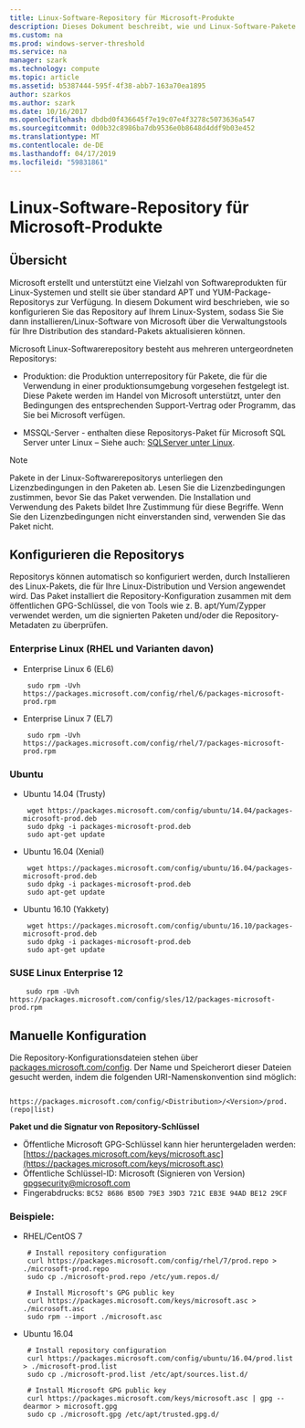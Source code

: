 ```yaml
---
title: Linux-Software-Repository für Microsoft-Produkte
description: Dieses Dokument beschreibt, wie und Linux-Software-Pakete für Microsoft-Produkte installieren.
ms.custom: na
ms.prod: windows-server-threshold
ms.service: na
manager: szark
ms.technology: compute
ms.topic: article
ms.assetid: b5387444-595f-4f38-abb7-163a70ea1895
author: szarkos
ms.author: szark
ms.date: 10/16/2017
ms.openlocfilehash: dbdbd0f436645f7e19c07e4f3278c5073636a547
ms.sourcegitcommit: 0d0b32c8986ba7db9536e0b8648d4ddf9b03e452
ms.translationtype: MT
ms.contentlocale: de-DE
ms.lasthandoff: 04/17/2019
ms.locfileid: "59831861"
---
```

# <a name="linux-software-repository-for-microsoft-products"></a>Linux-Software-Repository für Microsoft-Produkte

## <a name="overview"></a>Übersicht
Microsoft erstellt und unterstützt eine Vielzahl von Softwareprodukten für Linux-Systemen und stellt sie über standard APT und YUM-Package-Repositorys zur Verfügung. In diesem Dokument wird beschrieben, wie so konfigurieren Sie das Repository auf Ihrem Linux-System, sodass Sie Sie dann installieren/Linux-Software von Microsoft über die Verwaltungstools für Ihre Distribution des standard-Pakets aktualisieren können.

Microsoft Linux-Softwarerepository besteht aus mehreren untergeordneten Repositorys:

 - Produktion: die Produktion unterrepository für Pakete, die für die Verwendung in einer produktionsumgebung vorgesehen festgelegt ist. Diese Pakete werden im Handel von Microsoft unterstützt, unter den Bedingungen des entsprechenden Support-Vertrag oder Programm, das Sie bei Microsoft verfügen.

 - MSSQL-Server - enthalten diese Repositorys-Paket für Microsoft SQL Server unter Linux – Siehe auch: [SQLServer unter Linux](https://www.microsoft.com/en-us/sql-server/sql-server-vnext-including-Linux).

>[!Note]
Pakete in der Linux-Softwarerepositorys unterliegen den Lizenzbedingungen in den Paketen ab. Lesen Sie die Lizenzbedingungen zustimmen, bevor Sie das Paket verwenden. Die Installation und Verwendung des Pakets bildet Ihre Zustimmung für diese Begriffe. Wenn Sie den Lizenzbedingungen nicht einverstanden sind, verwenden Sie das Paket nicht.


## <a name="configuring-the-repositories"></a>Konfigurieren die Repositorys
Repositorys können automatisch so konfiguriert werden, durch Installieren des Linux-Pakets, die für Ihre Linux-Distribution und Version angewendet wird. Das Paket installiert die Repository-Konfiguration zusammen mit dem öffentlichen GPG-Schlüssel, die von Tools wie z. B. apt/Yum/Zypper verwendet werden, um die signierten Paketen und/oder die Repository-Metadaten zu überprüfen.

### <a name="enterprise-linux-rhel-and-variants"></a>Enterprise Linux (RHEL und Varianten davon)

 - Enterprise Linux 6 (EL6)

        sudo rpm -Uvh https://packages.microsoft.com/config/rhel/6/packages-microsoft-prod.rpm

 - Enterprise Linux 7 (EL7)

        sudo rpm -Uvh https://packages.microsoft.com/config/rhel/7/packages-microsoft-prod.rpm


### <a name="ubuntu"></a>Ubuntu

 - Ubuntu 14.04 (Trusty)

        wget https://packages.microsoft.com/config/ubuntu/14.04/packages-microsoft-prod.deb
        sudo dpkg -i packages-microsoft-prod.deb
        sudo apt-get update

 - Ubuntu 16.04 (Xenial)

        wget https://packages.microsoft.com/config/ubuntu/16.04/packages-microsoft-prod.deb
        sudo dpkg -i packages-microsoft-prod.deb
        sudo apt-get update

 - Ubuntu 16.10 (Yakkety)

        wget https://packages.microsoft.com/config/ubuntu/16.10/packages-microsoft-prod.deb
        sudo dpkg -i packages-microsoft-prod.deb
        sudo apt-get update


### <a name="suse-linux-enterprise-12"></a>SUSE Linux Enterprise 12

        sudo rpm -Uvh https://packages.microsoft.com/config/sles/12/packages-microsoft-prod.rpm


## <a name="manual-configuration"></a>Manuelle Konfiguration
Die Repository-Konfigurationsdateien stehen über [packages.microsoft.com/config](https://packages.microsoft.com/config/). Der Name und Speicherort dieser Dateien gesucht werden, indem die folgenden URI-Namenskonvention sind möglich:

        https://packages.microsoft.com/config/<Distribution>/<Version>/prod.(repo|list)

**Paket und die Signatur von Repository-Schlüssel**

 - Öffentliche Microsoft GPG-Schlüssel kann hier heruntergeladen werden: [https://packages.microsoft.com/keys/microsoft.asc](https://packages.microsoft.com/keys/microsoft.asc)
 - Öffentliche Schlüssel-ID: Microsoft (Signieren von Version) <gpgsecurity@microsoft.com>
 - Fingerabdrucks: `BC52 8686 B50D 79E3 39D3 721C EB3E 94AD BE12 29CF`

### <a name="examples"></a>Beispiele:

 - RHEL/CentOS 7

        # Install repository configuration
        curl https://packages.microsoft.com/config/rhel/7/prod.repo > ./microsoft-prod.repo
        sudo cp ./microsoft-prod.repo /etc/yum.repos.d/

        # Install Microsoft's GPG public key
        curl https://packages.microsoft.com/keys/microsoft.asc > ./microsoft.asc
        sudo rpm --import ./microsoft.asc

 - Ubuntu 16.04

        # Install repository configuration
        curl https://packages.microsoft.com/config/ubuntu/16.04/prod.list > ./microsoft-prod.list
        sudo cp ./microsoft-prod.list /etc/apt/sources.list.d/

        # Install Microsoft GPG public key
        curl https://packages.microsoft.com/keys/microsoft.asc | gpg --dearmor > microsoft.gpg
        sudo cp ./microsoft.gpg /etc/apt/trusted.gpg.d/



